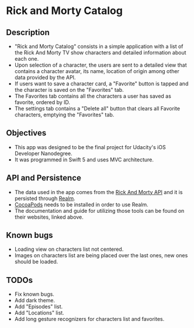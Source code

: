 # Rick and Morty Catalog

## Description
* "Rick and Morty Catalog" consists in a simple application with a list of the Rick And Morty TV show characters and detailed information about each one.
* Upon selection of a character, the users are sent to a detailed view that contains a character avatar, its name, location of origin among other data provided by the API.
* If users want to save a character card, a "Favorite" button is tapped and the character is saved on the "Favorites" tab.
* The Favorites tab contains all the characters a user has saved as favorite, ordered by ID.
* The settings tab contains a "Delete all" button that clears all Favorite characters, emptying the "Favorites" tab.

## Objectives
* This app was designed to be the final project for Udacity's iOS Developer Nanodegree.
* It was programmed in Swift 5 and uses MVC architecture.

## API and Persistence
* The data used in the app comes from the [Rick And Morty API](https://rickandmortyapi.com) and it is persisted through [Realm](https://realm.io).
* [CocoaPods](https://cocoapods.org) needs to be installed in order to use Realm.
* The documentation and guide for utilizing those tools can be found on their websites, linked above.

## Known bugs
* Loading view on characters list not centered.
* Images on characters list are being placed over the last ones, new ones should be loaded.

## TODOs
* Fix known bugs.
* Add dark theme.
* Add "Episodes" list.
* Add "Locations" list.
* Add long gesture recognizers for characters list and favorites.
